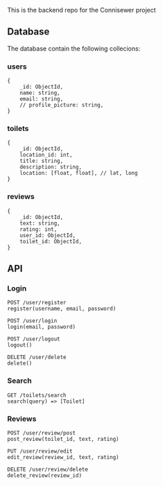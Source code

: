 This is the backend repo for the Connisewer project 

## Database

The database contain the following collecions:

### users

```
{
    _id: ObjectId,
    name: string,
    email: string,
    // profile_picture: string,
}
```

### toilets

```
{
    _id: ObjectId,
    location_id: int,
    title: string,
    description: string,
    location: [float, float], // lat, long
}
```

### reviews

```
{
    _id: ObjectId,
    text: string,
    rating: int,
    user_id: ObjectId,
    toilet_id: ObjectId,
}
```

## API

### Login

```
POST /user/register
register(username, email, password)

POST /user/login
login(email, password)

POST /user/logout
logout()

DELETE /user/delete
delete()
```

### Search

```
GET /toilets/search
search(query) => [Toilet]
```

### Reviews

```
POST /user/review/post
post_review(toilet_id, text, rating)  

PUT /user/review/edit
edit_review(review_id, text, rating)

DELETE /user/review/delete
delete_review(review_id)
```


